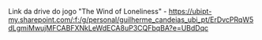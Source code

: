 Link da drive do jogo "The Wind of Loneliness" - https://ubipt-my.sharepoint.com/:f:/g/personal/guilherme_candeias_ubi_pt/ErDvcPRqW5dLgmiMwujMFCABFXNkLeWdECA8uP3CQFbqBA?e=UBdDqc
